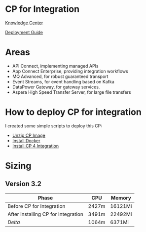 # CP for Integration

[Knowledge Center](https://www.ibm.com/support/knowledgecenter/SSGT7J)

[Deployment Guide](https://cloudpak8s.io/integration/introduction/)

# Areas

* API Connect, implementing managed APIs
* App Connect Enterprise, providing integration workflows
* MQ Advanced, for robust guaranteed transport
* Event Streams, for event handling based on Kafka
* DataPower Gateway, for gateway services.
* Aspera High Speed Transfer Server, for large file transfers

# How to deploy CP for integration

I created some simple scripts to deploy this CP:

* [Unzip CP Image](unzip_image.sh)
* [Install Docker](install_docker.sh)
* [Install CP 4 Integration](install_cp4i.sh)

# Sizing

## Version 3.2

| Phase | CPU | Memory |
|---|---|---|
| Before CP for Integration | 2427m | 16121Mi |
| After installing CP for Integration | 3491m | 22492Mi |
| *Delta* | 1064m | 6371Mi |
